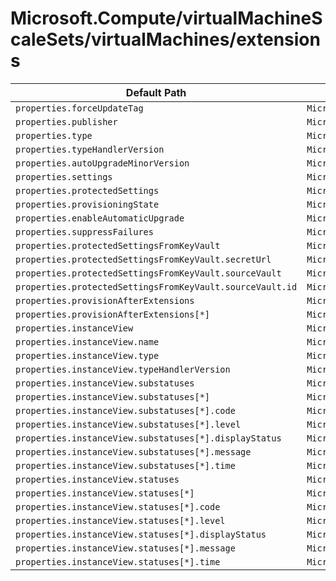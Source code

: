 # Microsoft.Compute/virtualMachineScaleSets/virtualMachines/extensions

| Default Path | Alias |
|---|---|
| `properties.forceUpdateTag` | `Microsoft.Compute/virtualMachineScaleSets/virtualMachines/extensions/forceUpdateTag` |
| `properties.publisher` | `Microsoft.Compute/virtualMachineScaleSets/virtualMachines/extensions/publisher` |
| `properties.type` | `Microsoft.Compute/virtualMachineScaleSets/virtualMachines/extensions/type` |
| `properties.typeHandlerVersion` | `Microsoft.Compute/virtualMachineScaleSets/virtualMachines/extensions/typeHandlerVersion` |
| `properties.autoUpgradeMinorVersion` | `Microsoft.Compute/virtualMachineScaleSets/virtualMachines/extensions/autoUpgradeMinorVersion` |
| `properties.settings` | `Microsoft.Compute/virtualMachineScaleSets/virtualMachines/extensions/settings` |
| `properties.protectedSettings` | `Microsoft.Compute/virtualMachineScaleSets/virtualMachines/extensions/protectedSettings` |
| `properties.provisioningState` | `Microsoft.Compute/virtualMachineScaleSets/virtualMachines/extensions/provisioningState` |
| `properties.enableAutomaticUpgrade` | `Microsoft.Compute/virtualMachineScaleSets/virtualMachines/extensions/enableAutomaticUpgrade` |
| `properties.suppressFailures` | `Microsoft.Compute/virtualMachineScaleSets/virtualMachines/extensions/suppressFailures` |
| `properties.protectedSettingsFromKeyVault` | `Microsoft.Compute/virtualMachineScaleSets/virtualMachines/extensions/protectedSettingsFromKeyVault` |
| `properties.protectedSettingsFromKeyVault.secretUrl` | `Microsoft.Compute/virtualMachineScaleSets/virtualMachines/extensions/protectedSettingsFromKeyVault.secretUrl` |
| `properties.protectedSettingsFromKeyVault.sourceVault` | `Microsoft.Compute/virtualMachineScaleSets/virtualMachines/extensions/protectedSettingsFromKeyVault.sourceVault` |
| `properties.protectedSettingsFromKeyVault.sourceVault.id` | `Microsoft.Compute/virtualMachineScaleSets/virtualMachines/extensions/protectedSettingsFromKeyVault.sourceVault.id` |
| `properties.provisionAfterExtensions` | `Microsoft.Compute/virtualMachineScaleSets/virtualMachines/extensions/provisionAfterExtensions` |
| `properties.provisionAfterExtensions[*]` | `Microsoft.Compute/virtualMachineScaleSets/virtualMachines/extensions/provisionAfterExtensions[*]` |
| `properties.instanceView` | `Microsoft.Compute/virtualMachineScaleSets/virtualMachines/extensions/instanceView` |
| `properties.instanceView.name` | `Microsoft.Compute/virtualMachineScaleSets/virtualMachines/extensions/instanceView.name` |
| `properties.instanceView.type` | `Microsoft.Compute/virtualMachineScaleSets/virtualMachines/extensions/instanceView.type` |
| `properties.instanceView.typeHandlerVersion` | `Microsoft.Compute/virtualMachineScaleSets/virtualMachines/extensions/instanceView.typeHandlerVersion` |
| `properties.instanceView.substatuses` | `Microsoft.Compute/virtualMachineScaleSets/virtualMachines/extensions/instanceView.substatuses` |
| `properties.instanceView.substatuses[*]` | `Microsoft.Compute/virtualMachineScaleSets/virtualMachines/extensions/instanceView.substatuses[*]` |
| `properties.instanceView.substatuses[*].code` | `Microsoft.Compute/virtualMachineScaleSets/virtualMachines/extensions/instanceView.substatuses[*].code` |
| `properties.instanceView.substatuses[*].level` | `Microsoft.Compute/virtualMachineScaleSets/virtualMachines/extensions/instanceView.substatuses[*].level` |
| `properties.instanceView.substatuses[*].displayStatus` | `Microsoft.Compute/virtualMachineScaleSets/virtualMachines/extensions/instanceView.substatuses[*].displayStatus` |
| `properties.instanceView.substatuses[*].message` | `Microsoft.Compute/virtualMachineScaleSets/virtualMachines/extensions/instanceView.substatuses[*].message` |
| `properties.instanceView.substatuses[*].time` | `Microsoft.Compute/virtualMachineScaleSets/virtualMachines/extensions/instanceView.substatuses[*].time` |
| `properties.instanceView.statuses` | `Microsoft.Compute/virtualMachineScaleSets/virtualMachines/extensions/instanceView.statuses` |
| `properties.instanceView.statuses[*]` | `Microsoft.Compute/virtualMachineScaleSets/virtualMachines/extensions/instanceView.statuses[*]` |
| `properties.instanceView.statuses[*].code` | `Microsoft.Compute/virtualMachineScaleSets/virtualMachines/extensions/instanceView.statuses[*].code` |
| `properties.instanceView.statuses[*].level` | `Microsoft.Compute/virtualMachineScaleSets/virtualMachines/extensions/instanceView.statuses[*].level` |
| `properties.instanceView.statuses[*].displayStatus` | `Microsoft.Compute/virtualMachineScaleSets/virtualMachines/extensions/instanceView.statuses[*].displayStatus` |
| `properties.instanceView.statuses[*].message` | `Microsoft.Compute/virtualMachineScaleSets/virtualMachines/extensions/instanceView.statuses[*].message` |
| `properties.instanceView.statuses[*].time` | `Microsoft.Compute/virtualMachineScaleSets/virtualMachines/extensions/instanceView.statuses[*].time` |

